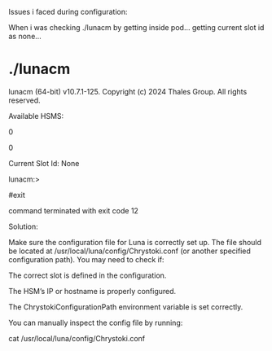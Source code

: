 Issues i faced during configuration:

When i was checking ./lunacm by getting inside pod... getting current slot id as none...

# ./lunacm

lunacm (64-bit) v10.7.1-125. Copyright (c) 2024 Thales Group. All rights reserved.

Available HSMS:

0

0

Current Slot Id: None

lunacm:>

#exit

command terminated with exit code 12


Solution:

Make sure the configuration file for Luna is correctly set up. The file should be located at /usr/local/luna/config/Chrystoki.conf (or another specified configuration path). You may need to check if:

The correct slot is defined in the configuration.

The HSM’s IP or hostname is properly configured.

The ChrystokiConfigurationPath environment variable is set correctly.


You can manually inspect the config file by running:

cat /usr/local/luna/config/Chrystoki.conf
